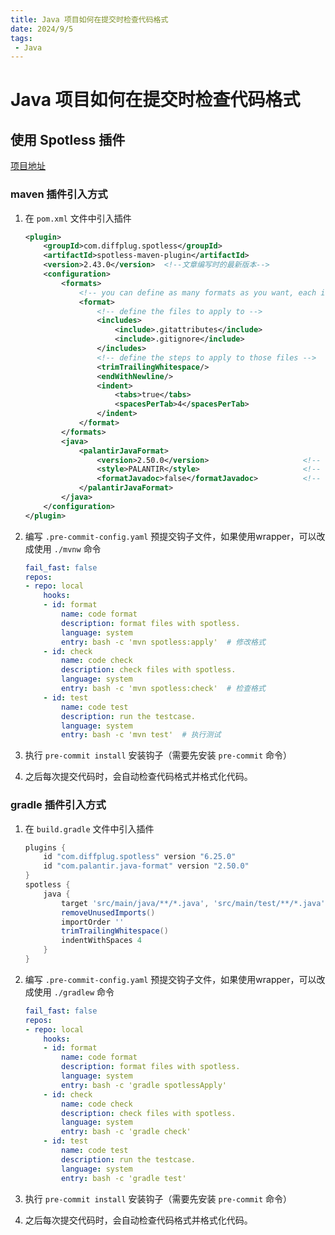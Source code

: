 ```yaml
---
title: Java 项目如何在提交时检查代码格式
date: 2024/9/5
tags:
 - Java
---
```


# Java 项目如何在提交时检查代码格式

## 使用 Spotless 插件
[项目地址](https://github.com/diffplug/spotless)

### maven 插件引入方式

1. 在 `pom.xml` 文件中引入插件

    ```xml
    <plugin>
        <groupId>com.diffplug.spotless</groupId>
        <artifactId>spotless-maven-plugin</artifactId>
        <version>2.43.0</version>  <!--文章编写时的最新版本-->
        <configuration>
            <formats>
                <!-- you can define as many formats as you want, each is independent -->
                <format>
                    <!-- define the files to apply to -->
                    <includes>
                        <include>.gitattributes</include>
                        <include>.gitignore</include>
                    </includes>
                    <!-- define the steps to apply to those files -->
                    <trimTrailingWhitespace/>
                    <endWithNewline/>
                    <indent>
                        <tabs>true</tabs>
                        <spacesPerTab>4</spacesPerTab>
                    </indent>
                </format>
            </formats>
            <java>
                <palantirJavaFormat>
                    <version>2.50.0</version>                     <!-- optional -->
                    <style>PALANTIR</style>                       <!-- or AOSP/GOOGLE (optional) -->
                    <formatJavadoc>false</formatJavadoc>          <!-- defaults to false (optional, requires at least Palantir 2.39.0) -->
                </palantirJavaFormat>
            </java>
        </configuration>
    </plugin>
    ```

2. 编写 `.pre-commit-config.yaml` 预提交钩子文件，如果使用wrapper，可以改成使用 `./mvnw` 命令

    ```yaml
    fail_fast: false
    repos:
    - repo: local
        hooks:
        - id: format
            name: code format
            description: format files with spotless.
            language: system
            entry: bash -c 'mvn spotless:apply'  # 修改格式
        - id: check
            name: code check
            description: check files with spotless.
            language: system
            entry: bash -c 'mvn spotless:check'  # 检查格式
        - id: test
            name: code test
            description: run the testcase.
            language: system
            entry: bash -c 'mvn test'  # 执行测试
    ```

3. 执行 `pre-commit install` 安装钩子（需要先安装 `pre-commit` 命令）

4. 之后每次提交代码时，会自动检查代码格式并格式化代码。

### gradle 插件引入方式

1. 在 `build.gradle` 文件中引入插件

    ```groovy
    plugins {
        id "com.diffplug.spotless" version "6.25.0"
        id "com.palantir.java-format" version "2.50.0"
    }
    spotless {
        java {
            target 'src/main/java/**/*.java', 'src/main/test/**/*.java'
            removeUnusedImports()
            importOrder ''
            trimTrailingWhitespace()
            indentWithSpaces 4
        }
    }
    ```

2. 编写 `.pre-commit-config.yaml` 预提交钩子文件，如果使用wrapper，可以改成使用 `./gradlew` 命令

    ```yaml
    fail_fast: false
    repos:
    - repo: local
        hooks:
        - id: format
            name: code format
            description: format files with spotless.
            language: system
            entry: bash -c 'gradle spotlessApply'
        - id: check
            name: code check
            description: check files with spotless.
            language: system
            entry: bash -c 'gradle check'
        - id: test
            name: code test
            description: run the testcase.
            language: system
            entry: bash -c 'gradle test'
    ```

3. 执行 `pre-commit install` 安装钩子（需要先安装 `pre-commit` 命令）

4. 之后每次提交代码时，会自动检查代码格式并格式化代码。